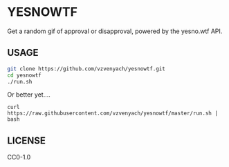 # YESNOWTF

Get a random gif of approval or disapproval, powered by the yesno.wtf API.

## USAGE

``` sh
git clone https://github.com/vzvenyach/yesnowtf.git
cd yesnowtf
./run.sh
```

Or better yet....

`curl https://raw.githubusercontent.com/vzvenyach/yesnowtf/master/run.sh | bash`

## LICENSE

CC0-1.0
